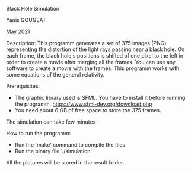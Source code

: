 Black Hole Simulation

Yanis GOUGEAT

May 2021

Description:
This programm generates a set of 375 images (PNG) representing the distortion of the light rays passing near a black hole. On each frame, the black hole's positions is shifted of one pixel to the left in order to create a movie after merging all the frames. You can use any software to create a movie with the frames.
This programm works with some equations of the general relativity.

Prerequisites:
- The graphic library used is SFML. You have to install it before running the programm.
  https://www.sfml-dev.org/download.php
- You need about 6 GB of free space to store the 375 frames.

The simulation can take few minutes 

How to run the programm:
- Run the 'make' command to compile the files
- Run the binary file './simulation'

All the pictures will be stored in the result folder.